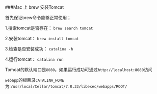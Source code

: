 ###Mac 上 brew 安装Tomcat

首先保证brew命令能够正常使用；

1.搜索tomcat是否存在：
`brew search tomcat`

2.安装tomcat：
`brew install tomcat`

3.检查是否安装成功：
`catalina -h`

4.运行tomcat：
`catalina run`

Tomcat的默认端口是`8080`，如果运行成功可通过`http://localhost:8080`访问

`webapp`的根目录`CATALINA_HOME`为:`/usr/local/Cellar/tomcat/7.0.33/libexec/webapps/ROOT/`

